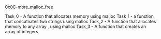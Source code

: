 0x0C-more_malloc_free

Task_0 - A function that allocates memory using malloc
Task_1 - a function that concatnates two strings using malloc
Task_2 - A function that allocates memory to any array , using malloc
Task_3 - A function that creates an array of integers

